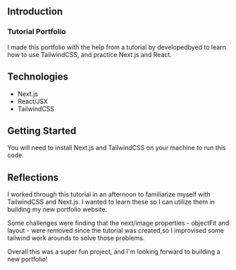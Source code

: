 ## Introduction

### Tutorial Portfolio
I made this portfolio with the help from a tutorial by developedbyed to learn how to use TailwindCSS, and practice Next.js and React.

## Technologies
* Next.js
* React/JSX
* TailwindCSS

## Getting Started

You will need to install Next.js and TailwindCSS on your machine to run this code. 

## Reflections

I worked through this tutorial in an afternoon to familiarize myself with TailwindCSS and Next.js. I wanted to learn these so I can utilize them in building my new portfolio website.

Some challenges were finding that the next/image properties - objectFit and layout - were removed since the tutorial was created,so I improvised some tailwind work arounds to solve those problems. 

Overall this was a super fun project, and I'm looking forward to building a new portfolio! 
